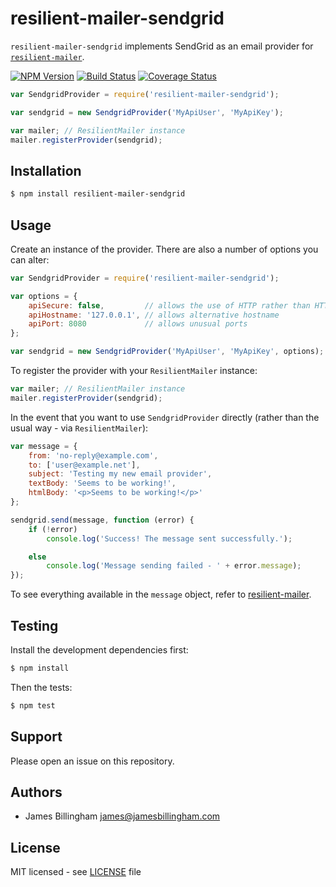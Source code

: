 # resilient-mailer-sendgrid

`resilient-mailer-sendgrid` implements SendGrid as an email provider for
[`resilient-mailer`](https://github.com/billinghamj/resilient-mailer).

[![NPM Version](https://img.shields.io/npm/v/resilient-mailer-sendgrid.svg?style=flat)](https://www.npmjs.org/package/resilient-mailer-sendgrid)
[![Build Status](https://img.shields.io/travis/billinghamj/resilient-mailer-sendgrid.svg?style=flat)](https://travis-ci.org/billinghamj/resilient-mailer-sendgrid)
[![Coverage Status](https://img.shields.io/coveralls/billinghamj/resilient-mailer-sendgrid.svg?style=flat)](https://coveralls.io/r/billinghamj/resilient-mailer-sendgrid)

```js
var SendgridProvider = require('resilient-mailer-sendgrid');

var sendgrid = new SendgridProvider('MyApiUser', 'MyApiKey');

var mailer; // ResilientMailer instance
mailer.registerProvider(sendgrid);
```

## Installation

```bash
$ npm install resilient-mailer-sendgrid
```

## Usage

Create an instance of the provider. There are also a number of options you can
alter:

```js
var SendgridProvider = require('resilient-mailer-sendgrid');

var options = {
	apiSecure: false,         // allows the use of HTTP rather than HTTPS
	apiHostname: '127.0.0.1', // allows alternative hostname
	apiPort: 8080             // allows unusual ports
};

var sendgrid = new SendgridProvider('MyApiUser', 'MyApiKey', options);
```

To register the provider with your `ResilientMailer` instance:

```js
var mailer; // ResilientMailer instance
mailer.registerProvider(sendgrid);
```

In the event that you want to use `SendgridProvider` directly (rather than the
usual way - via `ResilientMailer`):

```js
var message = {
	from: 'no-reply@example.com',
	to: ['user@example.net'],
	subject: 'Testing my new email provider',
	textBody: 'Seems to be working!',
	htmlBody: '<p>Seems to be working!</p>'
};

sendgrid.send(message, function (error) {
	if (!error)
		console.log('Success! The message sent successfully.');

	else
		console.log('Message sending failed - ' + error.message);
});
```

To see everything available in the `message` object, refer to
[resilient-mailer](https://github.com/billinghamj/resilient-mailer).

## Testing

Install the development dependencies first:

```bash
$ npm install
```

Then the tests:

```bash
$ npm test
```

## Support

Please open an issue on this repository.

## Authors

- James Billingham <james@jamesbillingham.com>

## License

MIT licensed - see [LICENSE](LICENSE) file
